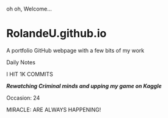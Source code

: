  oh oh, Welcome...
# RolandeU.github.io
A portfolio GitHub webpage with a few bits of my work

Daily Notes

I HIT 1K COMMITS

***Rewatching Criminal minds and upping my game on Kaggle***

Occasion: 24

MIRACLE: ARE ALWAYS HAPPENING!











